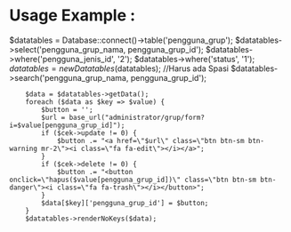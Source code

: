 # Usage Example : 
$datatables = Database::connect()->table('pengguna_grup');
		$datatables->select('pengguna_grup_nama, pengguna_grup_id');
		$datatables->where('pengguna_jenis_id', '2');
		$datatables->where('status', '1');
		$datatables = new Datatables($datatables);
		//Harus ada Spasi
		$datatables->search('pengguna_grup_nama, pengguna_grup_id');

		$data = $datatables->getData();
		foreach ($data as $key => $value) {
			$button = '';
			$url = base_url("administrator/grup/form?i=$value[pengguna_grup_id]");
			if ($cek->update != 0) {
				$button .= "<a href=\"$url\" class=\"btn btn-sm btn-warning mr-2\"><i class=\"fa fa-edit\"></i></a>";
			}
			if ($cek->delete != 0) {
				$button .= "<button onclick=\"hapus($value[pengguna_grup_id])\" class=\"btn btn-sm btn-danger\"><i class=\"fa fa-trash\"></i></button>";
			}
			$data[$key]['pengguna_grup_id'] = $button;
		}
		$datatables->renderNoKeys($data);
